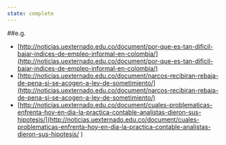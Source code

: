```yaml
---
state: complete
---
```

##e.g.
- [http://noticias.uexternado.edu.co/document/por-que-es-tan-dificil-bajar-indices-de-empleo-informal-en-colombia/](http://noticias.uexternado.edu.co/document/por-que-es-tan-dificil-bajar-indices-de-empleo-informal-en-colombia/)
- [http://noticias.uexternado.edu.co/document/narcos-recibiran-rebaja-de-pena-si-se-acogen-a-ley-de-sometimiento/](http://noticias.uexternado.edu.co/document/narcos-recibiran-rebaja-de-pena-si-se-acogen-a-ley-de-sometimiento/)
- [http://noticias.uexternado.edu.co/document/cuales-problematicas-enfrenta-hoy-en-dia-la-practica-contable-analistas-dieron-sus-hipotesis/](http://noticias.uexternado.edu.co/document/cuales-problematicas-enfrenta-hoy-en-dia-la-practica-contable-analistas-dieron-sus-hipotesis/ )